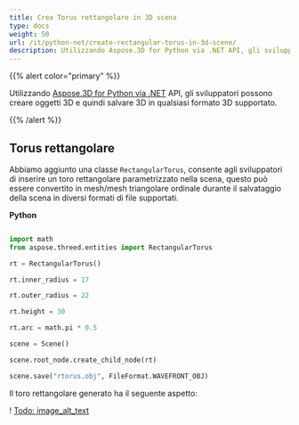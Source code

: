 ```yaml
---
title: Crea Torus rettangolare in 3D scena
type: docs
weight: 50
url: /it/python-net/create-rectangular-torus-in-3d-scene/
description: Utilizzando Aspose.3D for Python via .NET API, gli sviluppatori possono creare oggetti 3D e quindi salvare 3D in qualsiasi formato 3D supportato.
---
```

{{% alert color="primary" %}} 

Utilizzando [Aspose.3D for Python via .NET](https://products.aspose.com/3d/python-net/) API, gli sviluppatori possono creare oggetti 3D e quindi salvare 3D in qualsiasi formato 3D supportato.

{{% /alert %}} 
##  **Torus rettangolare**
Abbiamo aggiunto una classe `RectangularTorus`, consente agli sviluppatori di inserire un toro rettangolare parametrizzato nella scena, questo può essere convertito in mesh/mesh triangolare ordinale durante il salvataggio della scena in diversi formati di file supportati.

**Python**

```py

import math
from aspose.threed.entities import RectangularTorus

rt = RectangularTorus()

rt.inner_radius = 17

rt.outer_radius = 22

rt.height = 30

rt.arc = math.pi * 0.5

scene = Scene()

scene.root_node.create_child_node(rt)

scene.save("rtorus.obj", FileFormat.WAVEFRONT_OBJ)

```

Il toro rettangolare generato ha il seguente aspetto:

! [Todo: image_alt_text](create-rectangular-torus-in-3d-scene_1.png)

